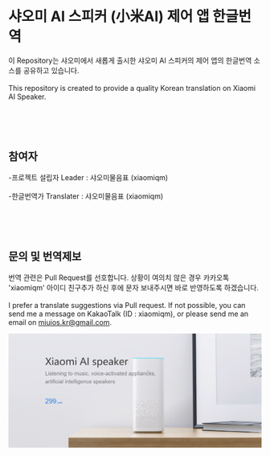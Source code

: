 # 샤오미 AI 스피커 (小米AI) 제어 앱 한글번역

이 Repository는 샤오미에서 새롭게 출시한 샤오미 AI 스피커의 제어 앱의 한글번역 소스를 공유하고 있습니다.
<br /><br />This repository is created to provide a quality Korean translation on Xiaomi AI Speaker.

<br /><br /><br />

## 참여자
-프로젝트 설립자 Leader : 샤오미물음표 (xiaomiqm)<br /><br />
-한글번역가 Translater : 샤오미물음표 (xiaomiqm)

<br /><br /><br />

## 문의 및 번역제보

번역 관련은 Pull Request를 선호합니다. 상황이 여의치 않은 경우 카카오톡 'xiaomiqm' 아이디 친구추가 하신 후에 문자 보내주시면 바로 반영하도록 하겠습니다.<br /> <br />I prefer a translate suggestions via Pull request. If not possible, you can send me a message on KakaoTalk (ID : xiaomiqm), or please send me an email on miuios.kr@gmail.com.

![alt text](/miai_intro.JPG)
